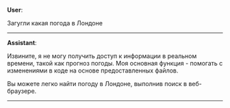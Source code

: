 **User**:

Загугли какая погода в Лондоне  


---

**Assistant**:


Извините, я не могу получить доступ к информации в реальном времени, такой как прогноз погоды. Моя основная функция - помогать с изменениями в коде на основе предоставленных файлов.

Вы можете легко найти погоду в Лондоне, выполнив поиск в веб-браузере.



---

